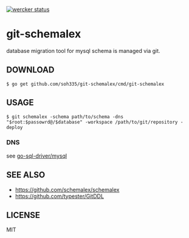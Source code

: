[![wercker status](https://app.wercker.com/status/61f5b5a1645c12321164224e7d640db3/s/master "wercker status")](https://app.wercker.com/project/bykey/61f5b5a1645c12321164224e7d640db3)

# git-schemalex

database migration tool for mysql schema is managed via git.

## DOWNLOAD

```
$ go get github.com/soh335/git-schemalex/cmd/git-schemalex
```

## USAGE

```
$ git schemalex -schema path/to/schema -dns "$root:$passowrd@/$database" -workspace /path/to/git/repository -deploy
```

### DNS

see [go-sql-driver/mysql](https://github.com/go-sql-driver/mysql)

## SEE ALSO

* https://github.com/schemalex/schemalex
* https://github.com/typester/GitDDL

## LICENSE

MIT
